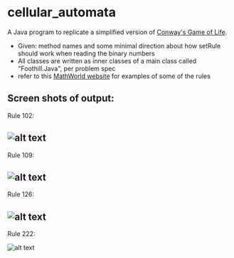 # cellular_automata
A Java program to replicate a simplified version of [Conway's Game of Life](https://en.wikipedia.org/wiki/Conway%27s_Game_of_Life "Conway's Game of Life").

* Given: method names and some minimal direction about how setRule should work when reading the binary numbers
* All classes are written as inner classes of a main class called "Foothill.Java", per problem spec
* refer to this [MathWorld website](http://mathworld.wolfram.com/ElementaryCellularAutomaton.html "Example of Rules") for examples of some of the rules

Screen shots of output:
---

Rule 102:

![alt text](http://res.cloudinary.com/ashley-king/image/upload/v1494534205/rule102_dbh8cn.png "Rule 102")
---

Rule 109:

![alt text](http://res.cloudinary.com/ashley-king/image/upload/v1494534581/rule109_why1hb.png "Rule 109")
---

Rule 126:

![alt text](http://res.cloudinary.com/ashley-king/image/upload/v1494534225/rule126_llvzm4.png "Rule 126")
---

Rule 222:

![alt text](http://res.cloudinary.com/ashley-king/image/upload/v1494534207/rule222_ixsdxu.png "Rule 222")


